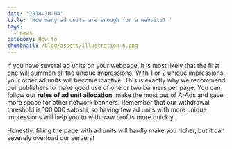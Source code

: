 ```yaml
---
date: '2018-10-04'
title: 'How many ad units are enough for a website? '
tags:
  - news
category: How to
thumbnail: /blog/assets/illustration-6.png
---
```

If you have several ad units on your webpage, it is most likely that the first one will summon all the unique impressions. With 1 or 2 unique impressions your other ad units will become inactive. This is exactly why we recommend our publishers to make good use of one or two banners per page. You can follow our **rules of ad unit allocation**, make the most out of A-Ads and save more space for other network banners. Remember that our withdrawal threshold is 100,000 satoshi, so having few ad units with more unique impressions will help you to withdraw profits more quickly. 

Honestly, filling the page with ad units will hardly make you richer, but it can severely overload our servers!
